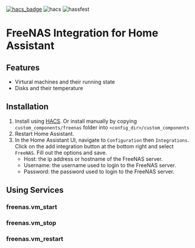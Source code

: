 [![hacs_badge](https://img.shields.io/badge/HACS-Custom-orange.svg)](https://github.com/custom-components/hacs)
![hacs](https://github.com/sdwilsh/hass-freenas/workflows/hacs/badge.svg)
![hassfest](https://github.com/sdwilsh/hass-freenas/workflows/hassfest/badge.svg)

# FreeNAS Integration for Home Assistant

## Features

- Virtural machines and their running state
- Disks and their temperature

## Installation

1. Install using [HACS](https://github.com/custom-components/hacs). Or install manually by copying `custom_components/freenas` folder into `<config_dir>/custom_components`
2. Restart Home Assistant.
3. In the Home Assistant UI, navigate to `Configuration` then `Integrations`. Click on the add integration button at the bottom right and select `FreeNAS`. Fill out the options and save.
   - Host: the ip address or hostname of the FreeNAS server.
   - Username: the username used to login to the FreeNAS server.
   - Password: the password used to login to the FreeNAS server.

## Using Services

### freenas.vm_start

### freenas.vm_stop

### freenas.vm_restart